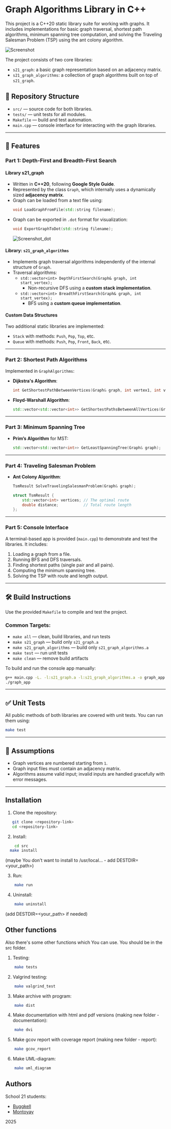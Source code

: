 # Graph Algorithms Library in C++

This project is a C++20 static library suite for working with graphs. It includes implementations for basic graph traversal, shortest path algorithms, minimum spanning tree computation, and solving the Traveling Salesman Problem (TSP) using the ant colony algorithm.

![Screenshot](src/readme_src/screen_1.png)

The project consists of two core libraries:
- `s21_graph`: a basic graph representation based on an adjacency matrix.
- `s21_graph_algorithms`: a collection of graph algorithms built on top of `s21_graph`.

## 📁 Repository Structure

- `src/` — source code for both libraries.
- `tests/` — unit tests for all modules.
- `Makefile` — build and test automation.
- `main.cpp` — console interface for interacting with the graph libraries.

---

## 📌 Features

### Part 1: Depth-First and Breadth-First Search

#### Library s21_graph

- Written in **C++20**, following **Google Style Guide**.
- Represented by the class `Graph`, which internally uses a dynamically sized **adjacency matrix**.
- Graph can be loaded from a text file using:
  ```cpp
  void LoadGraphFromFile(std::string filename);
  ```
- Graph can be exported in `.dot` format for visualization:
  ```cpp
  void ExportGraphToDot(std::string filename);
  ```
  ![Screenshot_dot](src/readme_src/screen_2_dot.png)  

#### Library: `s21_graph_algorithms`

- Implements graph traversal algorithms independently of the internal structure of `Graph`.
- Traversal algorithms:
  - `std::vector<int> DepthFirstSearch(Graph& graph, int start_vertex);`
	- Non-recursive DFS using a **custom stack implementation**.
  - `std::vector<int> BreadthFirstSearch(Graph& graph, int start_vertex);`
	- BFS using a **custom queue implementation**.

#### Custom Data Structures

Two additional static libraries are implemented:
- `Stack` with methods: `Push`, `Pop`, `Top`, etc.
- `Queue` with methods: `Push`, `Pop`, `Front`, `Back`, etc.

---

### Part 2: Shortest Path Algorithms

Implemented in `GraphAlgorithms`:

- **Dijkstra's Algorithm**:
  ```cpp
  int GetShortestPathBetweenVertices(Graph& graph, int vertex1, int vertex2);
  ```

- **Floyd-Warshall Algorithm**:
  ```cpp
  std::vector<std::vector<int>> GetShortestPathsBetweenAllVertices(Graph& graph);
  ```

---

### Part 3: Minimum Spanning Tree

- **Prim’s Algorithm** for MST:
  ```cpp
  std::vector<std::vector<int>> GetLeastSpanningTree(Graph& graph);
  ```

---

### Part 4: Traveling Salesman Problem

- **Ant Colony Algorithm**:
  ```cpp
  TsmResult SolveTravelingSalesmanProblem(Graph& graph);
  ```

  ```cpp
  struct TsmResult {
	  std::vector<int> vertices; // The optimal route
	  double distance;           // Total route length
  };
  ```

---

### Part 5: Console Interface

A terminal-based app is provided (`main.cpp`) to demonstrate and test the libraries. It includes:

1. Loading a graph from a file.
2. Running BFS and DFS traversals.
3. Finding shortest paths (single pair and all pairs).
4. Computing the minimum spanning tree.
5. Solving the TSP with route and length output.

---

## 🛠️ Build Instructions

Use the provided `Makefile` to compile and test the project.

### Common Targets:

- `make all` — clean, build libraries, and run tests
- `make s21_graph` — build only `s21_graph.a`
- `make s21_graph_algorithms` — build only `s21_graph_algorithms.a`
- `make test` — run unit tests
- `make clean` — remove build artifacts

To build and run the console app manually:
```bash
g++ main.cpp -L. -l:s21_graph.a -l:s21_graph_algorithms.a -o graph_app
./graph_app
```

---

## ✅ Unit Tests

All public methods of both libraries are covered with unit tests. You can run them using:
```bash
make test
```

---

## 🧠 Assumptions

- Graph vertices are numbered starting from `1`.
- Graph input files must contain an adjacency matrix.
- Algorithms assume valid input; invalid inputs are handled gracefully with error messages.

---


## Installation

1. Clone the repository:
```bash
   git clone <repository-link>
   cd <repository-link>
```  

2. Install:
```bash
	cd src
  make install 
```  
  (maybe You don't want to install to /usr/local... - add DESTDIR=<your_path>)

3. Run:
```bash
	make run
```  

4. Uninstall:
```bash
	make uninstall
```  
  (add DESTDIR=<your_path> if needed)

## Other functions

Also there's some other functions which You can use. You should be in the src folder.

1. Testing:
```bash
	make tests
```

2. Valgrind testing:
```bash
	make valgrind_test
```  

3. Make archive with program:
```bash
	make dist
```  

4. Make documentation with html and pdf versions (making new folder - documentation):
```bash
	make dvi
```  

5. Make gcov report with coverage report (making new folder - report):
```bash
	make gcov_report
```  

6. Make UML-diagram:
```bash
	make uml_diagram
```

## Authors

School 21 students: 

- [Buggkell](https://t.me/a_a_sorokina)
- [Montoyay](https://t.me/tdutanton)

2025  
